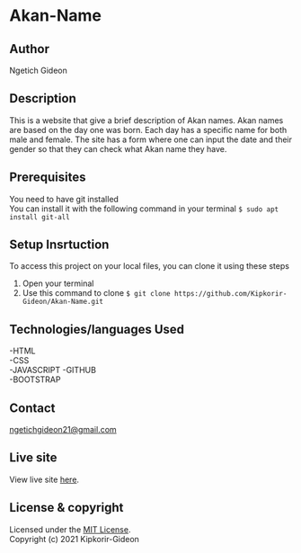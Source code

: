 # Akan-Name
## Author
Ngetich Gideon

## Description
This is a website that give a brief description of Akan names. Akan names are based on the day one was born. Each day has a specific name for both 
male and female. The site has a form where one can input the date and their gender so that they can check what Akan name they have.

## Prerequisites
You need to have git installed<br />
You can install it with the following command in your terminal
`$ sudo apt install git-all`

## Setup Insrtuction
To access this project on your local files, you can clone it using these steps
1. Open your terminal
1. Use this command to clone `$ git clone https://github.com/Kipkorir-Gideon/Akan-Name.git`

## Technologies/languages Used
-HTML<br/>
-CSS<br/>
-JAVASCRIPT
-GITHUB<br/>
-BOOTSTRAP

## Contact
ngetichgideon21@gmail.com

## Live site
View live site [here](https://kipkorir-gideon.github.io/Akan-Name/).

## License & copyright
Licensed under the [MIT License](LICENSE).<br />
Copyright (c) 2021 Kipkorir-Gideon
